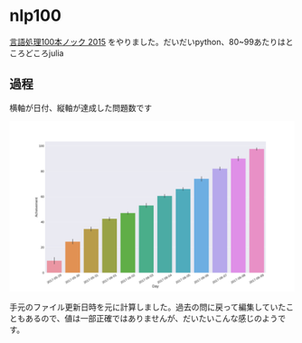 # nlp100

[言語処理100本ノック 2015](http://www.cl.ecei.tohoku.ac.jp/nlp100/) をやりました。だいだいpython、80~99あたりはところどころjulia

## 過程

横軸が日付、縦軸が達成した問題数です

![](./summary.png)

手元のファイル更新日時を元に計算しました。過去の問に戻って編集していたこともあるので、値は一部正確ではありませんが、だいたいこんな感じのようです。

